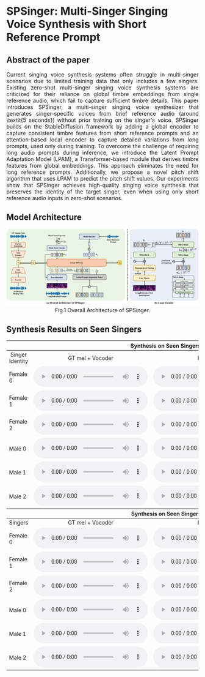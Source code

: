 # SPSinger: Multi-Singer Singing Voice Synthesis with Short Reference Prompt
## Abstract of the paper

<div style="text-align: justify">
Current singing voice synthesis systems often struggle in multi-singer scenarios due to limited training data that only includes a few singers. Existing zero-shot multi-singer singing voice synthesis systems are criticized for their reliance on global timbre embeddings from single reference audio, which fail to capture sufficient timbre details. This paper introduces SPSinger, a multi-singer singing voice synthesizer that generates singer-specific voices from brief reference audio (around \textit{5 seconds}) without prior training on the singer's voice. 
SPSinger builds on the StableDiffusion framework by adding a global encoder to capture consistent timbre features from short reference prompts and an attention-based local encoder to capture detailed variations from long prompts, used only during training. 
To overcome the challenge of requiring long audio prompts during inference, we introduce the Latent Prompt Adaptation Model (LPAM), a Transformer-based module that derives timbre features from global embeddings. This approach eliminates the need for long reference prompts. Additionally, we propose a novel pitch shift algorithm that uses LPAM to predict the pitch shift values.
Our experiments show that SPSinger achieves high-quality singing voice synthesis that preserves the identity of the target singer, even when using only short reference audio inputs in zero-shot scenarios.
</div>

## Model Architecture
<div style="text-align: center;">
    <img src="SPSinger_overall.png" width="1000px">
    <figcaption>Fig.1 Overall Architecture of SPSinger.</figcaption>
</div>

## Synthesis Results on Seen Singers
<table>
    <thead>
        <tr>
            <th colspan="4">Synthesis on Seen Singers with Short Music Scores</th>
        </tr>
    </thead>
    <tbody>
       <tr>
            <td><center>Singer Identity</center></td>
            <td><center>GT mel + Vocoder</center></td>
            <td><center>Reference</center></td>
            <td><center>SPSinger</center></td>
        </tr>
        <tr>
            <td>Female 0</td>
            <td>
                <audio controls>
                  <source src="short_seen/female_0_short_seen/ground_truth.wav" type="audio/mpeg">
                  Your browser does not support the audio tag.
                </audio>
            </td>
            <td>
                <audio controls>
                  <source src="short_seen/female_0_short_seen/reference.wav" type="audio/mpeg">
                  Your browser does not support the audio tag.
                </audio>
            </td>
            <td>
                <audio controls>
                  <source src="short_seen/female_0_short_seen/spsinger.wav" type="audio/mpeg">
                  Your browser does not support the audio tag.
                </audio>
            </td>
        </tr>
        <tr>
            <td>Female 1</td>
            <td>
                <audio controls>
                  <source src="short_seen/female_1_short_seen/ground_truth.wav" type="audio/mpeg">
                  Your browser does not support the audio tag.
                </audio>
            </td>
            <td>
                <audio controls>
                  <source src="short_seen/female_1_short_seen/reference.wav" type="audio/mpeg">
                  Your browser does not support the audio tag.
                </audio>
            </td>
            <td>
                <audio controls>
                  <source src="short_seen/female_1_short_seen/spsinger.wav" type="audio/mpeg">
                  Your browser does not support the audio tag.
                </audio>
            </td>
        </tr>
        <tr>
            <td>Female 2</td>
            <td>
                <audio controls>
                  <source src="short_seen/female_2_short_seen/ground_truth.wav" type="audio/mpeg">
                  Your browser does not support the audio tag.
                </audio>
            </td>
            <td>
                <audio controls>
                  <source src="short_seen/female_2_short_seen/reference.wav" type="audio/mpeg">
                  Your browser does not support the audio tag.
                </audio>
            </td>
            <td>
                <audio controls>
                  <source src="short_seen/female_2_short_seen/spsinger.wav" type="audio/mpeg">
                  Your browser does not support the audio tag.
                </audio>
            </td>
        </tr>
        <tr>
            <td>Male 0</td>
            <td>
                <audio controls>
                  <source src="short_seen/male_0_short_seen/ground_truth.wav" type="audio/mpeg">
                  Your browser does not support the audio tag.
                  </audio>
            </td>
            <td>
                <audio controls>
                  <source src="short_seen/male_0_short_seen/reference.wav" type="audio/mpeg">
                  Your browser does not support the audio tag.
                </audio>
            </td>
            <td>
                <audio controls>
                  <source src="short_seen/male_0_short_seen/spsinger.wav" type="audio/mpeg">
                  Your browser does not support the audio tag.
                </audio>
            </td>
        </tr>
        <tr>
            <td>Male 1</td>
            <td>
                <audio controls>
                  <source src="short_seen/male_1_short_seen/ground_truth.wav" type="audio/mpeg">
                  Your browser does not support the audio tag.
                  </audio>
            </td>
            <td>
                <audio controls>
                  <source src="short_seen/male_1_short_seen/reference.wav" type="audio/mpeg">
                  Your browser does not support the audio tag.
                </audio>
            </td>
            <td>
                <audio controls>
                  <source src="short_seen/male_1_short_seen/spsinger.wav" type="audio/mpeg">
                  Your browser does not support the audio tag.
                </audio>
            </td>
        </tr>
        <tr>
            <td>Male 2</td>
            <td>
                <audio controls>
                  <source src="short_seen/male_2_short_seen/ground_truth.wav" type="audio/mpeg">
                  Your browser does not support the audio tag.
                  </audio>
            </td>
            <td>
                <audio controls>
                  <source src="short_seen/male_2_short_seen/reference.wav" type="audio/mpeg">
                  Your browser does not support the audio tag.
                </audio>
            </td>
            <td>
                <audio controls>
                  <source src="short_seen/male_2_short_seen/spsinger.wav" type="audio/mpeg">
                  Your browser does not support the audio tag.
                </audio>
            </td>
        </tr>
    </tbody>
    <thead>
        <tr>
            <th colspan="4">Synthesis on Seen Singers with Long Music Scores</th>
        </tr>
    </thead>
    <tbody>
        <tr>
            <td><center>Singers</center></td>
            <td><center>GT mel + Vocoder</center></td>
            <td><center>Reference</center></td>
            <td><center>SPSinger</center></td>
        </tr>
        <tr>
            <td>Female 0</td>
            <td>
                <audio controls>
                  <source src="long_seen/female_0_long_seen/ground_truth.wav" type="audio/mpeg">
                  Your browser does not support the audio tag.
                  </audio>
            </td>
            <td>
                <audio controls>
                  <source src="long_seen/female_0_long_seen/reference.wav" type="audio/mpeg">
                  Your browser does not support the audio tag.
                </audio>
            </td>
            <td>
                <audio controls>
                  <source src="long_seen/female_0_long_seen/spsinger.wav" type="audio/mpeg">
                  Your browser does not support the audio tag.
                </audio>
            </td>
        </tr>
        <tr>
            <td>Female 1</td>
            <td>
                <audio controls>
                  <source src="long_seen/female_1_long_seen/ground_truth.wav" type="audio/mpeg">
                  Your browser does not support the audio tag.
                  </audio>
            </td>
            <td>
                <audio controls>
                  <source src="long_seen/female_1_long_seen/reference.wav" type="audio/mpeg">
                  Your browser does not support the audio tag.
                </audio>
            </td>
            <td>
                <audio controls>
                  <source src="long_seen/female_1_long_seen/spsinger.wav" type="audio/mpeg">
                  Your browser does not support the audio tag.
                </audio>
            </td>
        </tr>
        <tr>
            <td>Female 2</td>
            <td>
                <audio controls>
                  <source src="long_seen/female_2_long_seen/ground_truth.wav" type="audio/mpeg">
                  Your browser does not support the audio tag.
                  </audio>
            </td>
            <td>
                <audio controls>
                  <source src="long_seen/female_2_long_seen/reference.wav" type="audio/mpeg">
                  Your browser does not support the audio tag.
                </audio>
            </td>
            <td>
                <audio controls>
                  <source src="long_seen/female_2_long_seen/spsinger.wav" type="audio/mpeg">
                  Your browser does not support the audio tag.
                </audio>
            </td>
        </tr>
        <tr>
            <td>Male 0</td>
            <td>
                <audio controls>
                  <source src="long_seen/male_0_long_seen/ground_truth.wav" type="audio/mpeg">
                  Your browser does not support the audio tag.
                  </audio>
            </td>
            <td>
                <audio controls>
                  <source src="long_seen/male_0_long_seen/reference.wav" type="audio/mpeg">
                  Your browser does not support the audio tag.
                </audio>
            </td>
            <td>
                <audio controls>
                  <source src="long_seen/male_0_long_seen/spsinger.wav" type="audio/mpeg">
                  Your browser does not support the audio tag.
                </audio>
            </td>
        </tr>
        <tr>
            <td>Male 1</td>
            <td>
                <audio controls>
                  <source src="long_seen/male_1_long_seen/ground_truth.wav" type="audio/mpeg">
                  Your browser does not support the audio tag.
                  </audio>
            </td>
            <td>
                <audio controls>
                  <source src="long_seen/male_1_long_seen/reference.wav" type="audio/mpeg">
                  Your browser does not support the audio tag.
                </audio>
            </td>
            <td>
                <audio controls>
                  <source src="long_seen/male_1_long_seen/spsinger.wav" type="audio/mpeg">
                  Your browser does not support the audio tag.
                </audio>
            </td>
        </tr>
        <tr>
            <td>Male 2</td>
            <td>
                <audio controls>
                  <source src="long_seen/male_2_long_seen/ground_truth.wav" type="audio/mpeg">
                  Your browser does not support the audio tag.
                  </audio>
            </td>
            <td>
                <audio controls>
                  <source src="long_seen/male_2_long_seen/reference.wav" type="audio/mpeg">
                  Your browser does not support the audio tag.
                </audio>
            </td>
            <td>
                <audio controls>
                  <source src="long_seen/male_2_long_seen/spsinger.wav" type="audio/mpeg">
                  Your browser does not support the audio tag.
                </audio>
            </td>
        </tr>
    </tbody>
</table>

